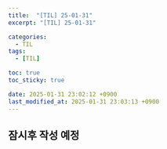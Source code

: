 ```yaml
---
title:  "[TIL] 25-01-31"
excerpt: "[TIL] 25-01-31"

categories:
  - TIL
tags:
  - [TIL]

toc: true
toc_sticky: true

date: 2025-01-31 23:02:12 +0900
last_modified_at: 2025-01-31 23:03:13 +0900
---
```


## 잠시후 작성 예정